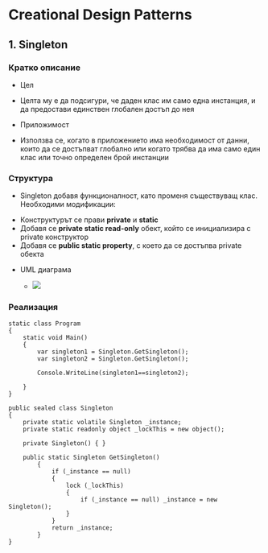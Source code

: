 # Creational Design Patterns
## 1. Singleton

### Кратко описание
* Цел
 - Целта му е да подсигури, че даден клас им само една инстанция, и да предостави единствен глобален достъп до нея
 
* Приложимост
 - Използва се, когато в приложението има необходимост от данни, които да се достъпват глобално или когато трябва да има само един клас или точно определен брой инстанции

### Структура 

* Singleton добавя функционалност, като променя съществуващ клас. Необходими модификации:
 - Конструктурът се прави **private** и **static**
 - Добавя се **private static read-only** обект, който се инициализира с private конструктор
 - Добавя се **public static property**, с което да се достъпва private обекта
* UML диаграма

  - ![](https://i-msdn.sec.s-msft.com/dynimg/IC400943.png)


### Реализация
    
    


    static class Program
    {
	    static void Main()
	    {
		    var singleton1 = Singleton.GetSingleton();
		    var singleton2 = Singleton.GetSingleton();
		    
		    Console.WriteLine(singleton1==singleton2);
	    
	    }
    }
    
    public sealed class Singleton
    {
	    private static volatile Singleton _instance;
	    private static readonly object _lockThis = new object();
	    
	    private Singleton() { }
	    
	    public static Singleton GetSingleton()
		    {
			    if (_instance == null)
			    {
				    lock (_lockThis)
				    {
				    	if (_instance == null) _instance = new Singleton();
				    }
			    }
			    return _instance;
		    }
    }


